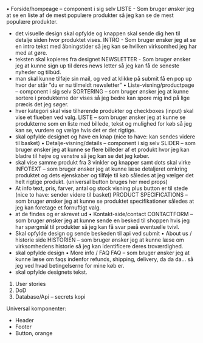 •	Forside/hompeage – component i sig selv
LISTE - Som bruger ønsker jeg at se en liste af de mest populære produkter så jeg kan se de mest populære produkter.
- det visuelle design skal opfylde og knappen skal sende dig hen til detalje siden hvor produktet vises.
INTRO - Som bruger ønsker jeg at se en intro tekst med åbningstider så jeg kan se hvilken virksomhed jeg har med at gøre.
- teksten skal kopieres fra designet
NEWSLETTER - Som bruger ønsker jeg at kunne sign up til deres news letter så jeg kan få de seneste nyheder og tilbúd.
- man skal kunne tilføje sin mail, og ved at klikke på submit få en pop up hvor der står ”du er nu tilmeldt newsletter”
•	Liste-visning/productpage – component i sig selv
SORTERING – som bruger ønsker jeg at kunne sortere i produkterne der vises så jeg bedre kan spore mig ind på lige præcis det jeg søger.
- hver kategori skal vise tilhørende produkter og checkboxes (input) skal vise et flueben ved valg.
LISTE – som bruger ønsker jeg at kunne se produkterne som en liste med billede, tekst og mulighed for køb så jeg kan se, vurdere og vælge hvis det er det rigtige.
- skal opfylde designet og have en knap (nice to have: kan sendes videre til basket)
•	Detalje-visning/details – component i sig selv
SLIDER – som bruger ønsker jeg at kunne se flere billeder af et produkt hvor jeg kan bladre til højre og venstre så jeg kan se det jeg køber.
- skal vise samme produkt fra 3 vinkler og knapper samt dots skal virke
INFOTEXT – som bruger ønsker jeg at kunne læse detaljeret omkring produktet og dets ejenskaber og tilføje til køb således at jeg vælger det helt rigtige produkt. (universal button bruges her med props)
- At info text, pris, farver, antal og stock visning plus button er til stede (nice to have: sender videre til basket)
PRODUCT SPECIFICATIONS – som bruger ønsker jeg at kunne se produktet specifikationer således at jeg kan foretage et fornuftigt valg.
- at de findes og er skrevet ud
•	Kontakt-side/contact
CONTACTFORM – som bruger ønsker jeg at kunne sende en besked til shoppen hvis jeg har spørgmål til produkter så jeg kan få svar pæå eventuelle tvivl. 
- Skal opfylde design og sende beskeden til api ved submit
•	About us / historie side
HISTORIEN – som bruger ønsker jeg at kunne læse om virksomhedens historie så jeg kan identificere deres troværdighed.
- skal opfylde design
•	More info / FAQ
FAQ – som bruger ønsker jeg at kunne læse om faqs indenfor refunds, shipping, delivery, da da da… så jeg ved hvad betingelserne for mine køb er.
- skal opfylde designets tekst.
1.	User stories
2.	DoD
3.	Database/Api – secrets kopi 

Universal komponenter:
-	Header
-	Footer
-	Button, orange
